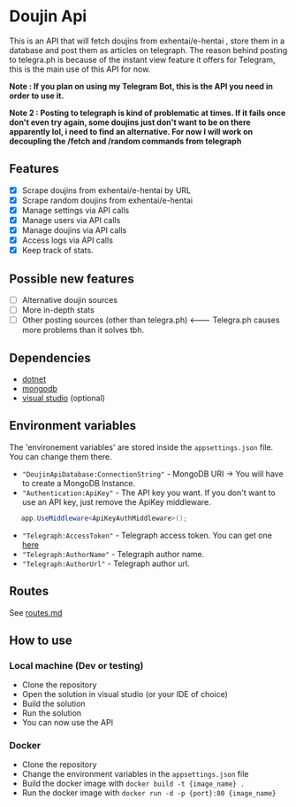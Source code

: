# Doujin Api

This is an API that will fetch doujins from exhentai/e-hentai , store them in a database and post them as articles on telegraph.
The reason behind posting to telegra.ph is because of the instant view feature it offers for Telegram, this is the main use of this API for now.


**Note : If you plan on using my Telegram Bot, this is the API you need in order to use it.**

**Note 2 : Posting to telegraph is kind of problematic at times. If it fails once don't even try again, some doujins just don't want to be on there apparently lol, i need to find an alternative. For now I will work on decoupling the /fetch and /random commands from telegraph**

## Features

- [x] Scrape doujins from exhentai/e-hentai by URL
- [x] Scrape random doujins from exhentai/e-hentai
- [x] Manage settings via API calls
- [x] Manage users via API calls
- [x] Manage doujins via API calls
- [x] Access logs via API calls
- [x] Keep track of stats.

## Possible new features
- [ ] Alternative doujin sources
- [ ] More in-depth stats
- [ ] Other posting sources (other than telegra.ph) <--- Telegra.ph causes more problems than it solves tbh.

## Dependencies

- [dotnet](https://dotnet.microsoft.com/download)
- [mongodb](https://www.mongodb.com/)
- [visual studio](https://visualstudio.microsoft.com/) (optional)

## Environment variables

The 'environement variables' are stored inside the `appsettings.json` file. You can change them there.

- `"DoujinApiDatabase:ConnectionString"` - MongoDB URI -> You will have to create a MongoDB Instance.
- `"Authentication:ApiKey"` - The API key you want. If you don't want to use an API key, just remove the ApiKey middleware.
```csharp
   app.UseMiddleware<ApiKeyAuthMiddleware>();
```
- `"Telegraph:AccessToken"` - Telegraph access token. You can get one [here](https://telegra.ph/api#createAccount)
- `"Telegraph:AuthorName"` - Telegraph author name.
- `"Telegraph:AuthorUrl"` - Telegraph author url.

## Routes

See [routes.md](routes.md)

## How to use

### Local machine (Dev or testing)

- Clone the repository
- Open the solution in visual studio (or your IDE of choice)
- Build the solution
- Run the solution
- You can now use the API

### Docker

- Clone the repository
- Change the environment variables in the `appsettings.json` file
- Build the docker image with `docker build -t {image_name} .`
- Run the docker image with `docker run -d -p {port}:80 {image_name}`

